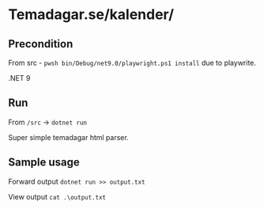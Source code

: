 # Temadagar.se/kalender/

## Precondition
From src - `pwsh bin/Debug/net9.0/playwright.ps1 install` due to playwrite.

.NET 9

## Run

From `/src` -> `dotnet run`

Super simple temadagar html parser.

## Sample usage

Forward output
`dotnet run >> output.txt`

View output
`cat .\output.txt`